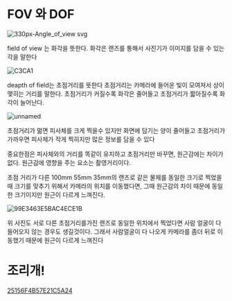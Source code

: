 # FOV 와 DOF




![330px-Angle_of_view svg](https://user-images.githubusercontent.com/76280155/142768260-4d5f67be-b7d8-4bcd-b33e-7dd6d4767b8a.png)

field of view 는 화각을 뜻한다.
화각은 랜즈를 통해서 사진기가 이미지를 담을 수 있는 각을 말한다

![C3CA1](https://user-images.githubusercontent.com/76280155/142768481-5b810e22-a00b-45e4-8df6-6282e4bde668.png)

deapth of field는 초점거리를 뜻한다
초점거리는 카메라에 들어온 빛이 모여져서 상이 맺히는 거리를 말한다.
초점거리가 커질수록 화각은 줄어들고 초점거리가 짧아질수록 화각이 늘어난다.

![unnamed](https://user-images.githubusercontent.com/76280155/142768535-2527d807-2abe-479e-9551-55a57cb4ff7d.jpg)


초점거리가 멂면 피사체를 크게 찍을수 있지만 화면에 담기는 양이 줄어들고
초점거리가 가까우면 피사체가 작게 찍히지만 많은 정보를 담을 수 있다

중요한점은 피사체와의 거리를 똑같이 유지하고 초점거리만 바꾸면, 원근감에는 차이가 없다.
원근감에 영향을 주는 요소는 촬영거리이다.

초점 거리가 다른 100mm 55mm 35mm의 랜즈로 같은 물체를 동일한 크기로 찍었을때 크기를 맞추기 위해서 카메라의 위치를 이동했다면,
그때 원근감의 차이 때문에 동일한 크기이지만 원근이 다르게 느껴진다.

![99E3463E5BAC4ECE1B](https://user-images.githubusercontent.com/76280155/142769133-e17decca-5adb-4285-ba6c-a6ed5dee507d.jpg)

위 사진도 서로 다른 초점거리를가진 랜즈로 동일한 위치에서 찍었다면 사람 얼굴이 다 들어오지 않는 경우도 생길것이다.
그래서 사람얼굴이 다 나오게 카메라를 좀더 뒤로 이동했기 때문에 원근이 다르게 느껴진다

# 조리개!
[25156F4B57E21C5A24](https://user-images.githubusercontent.com/76280155/142769261-bc2e70dc-5115-44a9-8463-baf7c0a51c0b.jpg)


